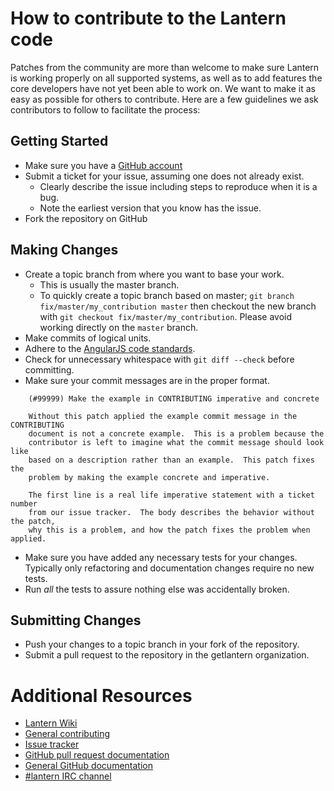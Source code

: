 # How to contribute to the Lantern code

Patches from the community are more than welcome to make sure Lantern is
working properly on all supported systems, as well as to add features the core
developers have not yet been able to work on. We want to make it as easy as
possible for others to contribute. Here are a few guidelines we ask
contributors to follow to facilitate the process:

## Getting Started

* Make sure you have a [GitHub account](https://github.com/signup/free)
* Submit a ticket for your issue, assuming one does not already exist.
  * Clearly describe the issue including steps to reproduce when it is a bug.
  * Note the earliest version that you know has the issue.
* Fork the repository on GitHub

## Making Changes

* Create a topic branch from where you want to base your work.
  * This is usually the master branch.
  * To quickly create a topic branch based on master; `git branch
    fix/master/my_contribution master` then checkout the new branch with `git
    checkout fix/master/my_contribution`.  Please avoid working directly on the
    `master` branch.
* Make commits of logical units.
* Adhere to the [AngularJS code
  standards](http://docs.angularjs.org/misc/contribute#applyingcodestandards).
* Check for unnecessary whitespace with `git diff --check` before committing.
* Make sure your commit messages are in the proper format.

````
    (#99999) Make the example in CONTRIBUTING imperative and concrete

    Without this patch applied the example commit message in the CONTRIBUTING
    document is not a concrete example.  This is a problem because the
    contributor is left to imagine what the commit message should look like
    based on a description rather than an example.  This patch fixes the
    problem by making the example concrete and imperative.

    The first line is a real life imperative statement with a ticket number
    from our issue tracker.  The body describes the behavior without the patch,
    why this is a problem, and how the patch fixes the problem when applied.
````

* Make sure you have added any necessary tests for your changes. Typically
  only refactoring and documentation changes require no new tests.
* Run _all_ the tests to assure nothing else was accidentally broken.

## Submitting Changes

* Push your changes to a topic branch in your fork of the repository.
* Submit a pull request to the repository in the getlantern organization.

# Additional Resources

* [Lantern Wiki](https://github.com/getlantern/lantern/wiki)
* [General contributing](https://github.com/getlantern/lantern/wiki/Contributing)
* [Issue tracker](https://github.com/getlantern/lantern/issues)
* [GitHub pull request documentation](http://help.github.com/send-pull-requests/)
* [General GitHub documentation](http://help.github.com/)
* [#lantern IRC channel](http://webchat.freenode.net/?channels=lantern)
